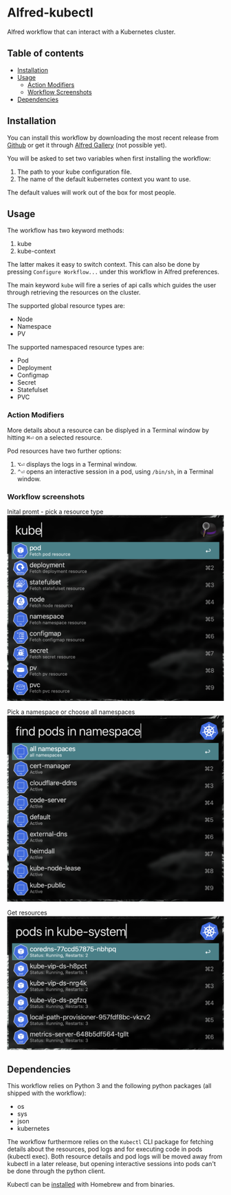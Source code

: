# Alfred-kubectl

Alfred workflow that can interact with a Kubernetes cluster.

## Table of contents
- [Installation](#installation)
- [Usage](#usage)
  - [Action Modifiers](#action-modifiers)
  - [Workflow Screenshots](#workflow-screenshots)
- [Dependencies](#dependencies)

## Installation
You can install this workflow by downloading the most recent release from [Github](https://github.com/chrede88/alfred-kubectl/releases) or get it through [Alfred Gallery](https://alfred.app/) (not possible yet).

You will be asked to set two variables when first installing the workflow:
1) The path to your kube configuration file.
2) The name of the default kubernetes context you want to use.

The default values will work out of the box for most people.

## Usage
The workflow has two keyword methods:
1) kube
2) kube-context

The latter makes it easy to switch context. This can also be done by pressing `Configure Workflow...` under this workflow in Alfred preferences.

The main keyword `kube` will fire a series of api calls which guides the user through retrieving the resources on the cluster.

The supported global resource types are:
- Node
- Namespace
- PV

The supported namespaced resource types are:
- Pod
- Deployment
- Configmap
- Secret
- Statefulset
- PVC

### Action Modifiers
More details about a resource can be displyed in a Terminal window by hitting <kbd>⌘</kbd><kbd>⏎</kbd> on a selected resource.

Pod resources have two further options:
1) <kbd>⌥</kbd><kbd>⏎</kbd> displays the logs in a Terminal window.
2) <kbd>⌃</kbd><kbd>⏎</kbd> opens an interactive session in a pod, using `/bin/sh`, in a Terminal window.

### Workflow screenshots

Inital promt - pick a resource type
![initial promt](images/initial_promt.png)

Pick a namespace or choose all namespaces
![pick namespace](images/pick_ns.png)

Get resources
![get resources](images/get_resources.png)


## Dependencies

This workflow relies on Python 3 and the following python packages (all shipped with the workflow):
- os
- sys
- json
- kubernetes

The workflow furthermore relies on the `Kubectl` CLI package for fetching details about the resources, pod logs and for executing code in pods (kubectl exec). Both resource details and pod logs will be moved away from kubectl in a later release, but opening interactive sessions into pods can't be done through the python client.

Kubectl can be [installed](https://kubernetes.io/docs/tasks/tools/install-kubectl-macos/) with Homebrew and from binaries.